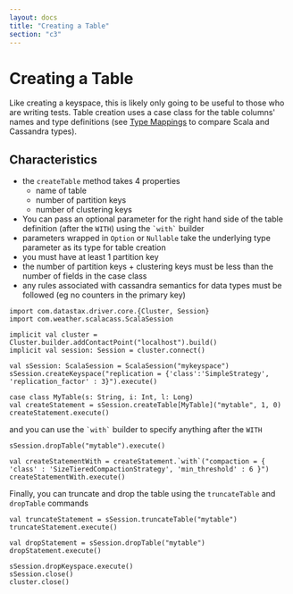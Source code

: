 ```yaml
---
layout: docs
title: "Creating a Table"
section: "c3"
---
```

# Creating a Table

Like creating a keyspace, this is likely only going to be useful to those who are writing tests. Table creation uses a 
case class for the table columns' names and type definitions (see [Type Mappings](/docs/cass3/type-mappings.html) to compare 
Scala and Cassandra types).

## Characteristics

* the `createTable` method takes 4 properties
  * name of table
  * number of partition keys
  * number of clustering keys
* You can pass an optional parameter for the right hand side of the table definition (after the `WITH`) using the 
  `` `with` `` builder
* parameters wrapped in `Option` or `Nullable` take the underlying type parameter as its type for table creation
* you must have at least 1 partition key
* the number of partition keys + clustering keys must be less than the number of fields in the case class
* any rules associated with cassandra semantics for data types must be followed (eg no counters in the primary key)

```tut:invisible
import com.datastax.driver.core.{Cluster, Session}
import com.weather.scalacass.ScalaSession

implicit val cluster = Cluster.builder.addContactPoint("localhost").build()
implicit val session: Session = cluster.connect()

val sSession: ScalaSession = ScalaSession("mykeyspace")
sSession.createKeyspace("replication = {'class':'SimpleStrategy', 'replication_factor' : 3}").execute()
```

```tut
case class MyTable(s: String, i: Int, l: Long)
val createStatement = sSession.createTable[MyTable]("mytable", 1, 0)
createStatement.execute()
```

and you can use the `` `with` `` builder to specify anything after the `WITH`

```tut:invisible
sSession.dropTable("mytable").execute()
```

```tut
val createStatementWith = createStatement.`with`("compaction = { 'class' : 'SizeTieredCompactionStrategy', 'min_threshold' : 6 }")
createStatementWith.execute()
```

Finally, you can truncate and drop the table using the `truncateTable` and `dropTable` commands

```tut
val truncateStatement = sSession.truncateTable("mytable")
truncateStatement.execute()
```

```tut
val dropStatement = sSession.dropTable("mytable")
dropStatement.execute()
```

```tut:invisible
sSession.dropKeyspace.execute()
sSession.close()
cluster.close()
```